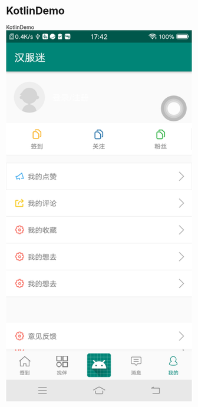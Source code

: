 # KotlinDemo
KotlinDemo
![avatar](https://raw.githubusercontent.com/qxf323/KotlinDemo/master/%E4%B9%90%E5%8A%A9%E6%89%8B%E6%88%AA%E5%B1%8F_20190226174303232.png)
